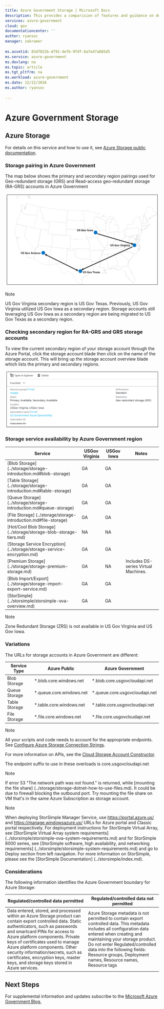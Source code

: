 ```yaml
---
title: Azure Government Storage | Microsoft Docs
description: This provides a comparision of features and guidance on developing applications for Azure Government
services: azure-government
cloud: gov
documentationcenter: ''
author: ryansoc
manager: zakramer

ms.assetid: 83df022b-d791-4efb-9fdf-8afe47a885d5
ms.service: azure-government
ms.devlang: na
ms.topic: article
ms.tgt_pltfrm: na
ms.workload: azure-government
ms.date: 12/22/2016
ms.author: ryansoc

---
```

# Azure Government Storage
## Azure Storage
For details on this service and how to use it, see [Azure Storage public documentation](../storage/index.md).

### Storage pairing in Azure Government
The map below shows the primary and secondary region pairings used for Geo-redundant storage (GRS) and Read-access geo-redundant storage (RA-GRS) accounts in Azure Government

![alt text](./media/documentation-government-services-storage.PNG)

> [!NOTE]
> US Gov Virginia secondary region is US Gov Texas. Previously, US Gov Virginia utilized US Gov Iowa as a secondary region. Storage accounts still leveraging US Gov Iowa as a secondary region are being migrated to US Gov Texas as a secondary region.
>
>

### Checking secondary region for RA-GRS and GRS storage accounts
To view the current secondary region of your storage account through the Azure Portal, click the storage account blade then click on the name of the storage account. This will bring up the storage account overview blade which lists the primary and secondary regions.

![alt text](./media/documentation-government-services-storage-accountoverview.png)


### Storage service availability by Azure Government region

| Service | USGov Virginia | USGov Iowa | Notes
| --- | --- | --- | --- |
| [Blob Storage] (../storage/storage-introduction.md#blob-storage) |GA |GA |
| [Table Storage] (../storage/storage-introduction.md#table-storage) |GA  |GA |
| [Queue Storage] (../storage/storage-introduction.md#queue-storage) |GA | GA |
| [File Storage] (../storage/storage-introduction.md#file-storage) |GA |GA |
| [Hot/Cool Blob Storage] (../storage/storage-blob-storage-tiers.md) |NA |NA |
| [Storage Service Encryption] (../storage/storage-service-encryption.md) |GA |GA |
| [Premium Storage] (../storage/storage-premium-storage.md) |GA |NA | Includes DS-series Virtual Machines. |
| [Blob Import/Export] (../storage/storage-import-export-service.md) |GA |GA |
| [StorSimple] (../storsimple/storsimple-ova-overview.md) |GA |GA |

> [!NOTE]
> Zone Redundant Storage (ZRS) is not available in US Gov Virginia and US Gov Iowa.
>
>

### Variations
The URLs for storage accounts in Azure Government are different:

| Service Type | Azure Public | Azure Government |
| --- | --- | --- |
| Blob Storage |*.blob.core.windows.net |*.blob.core.usgovcloudapi.net |
| Queue Storage |*.queue.core.windows.net |*.queue.core.usgovcloudapi.net |
| Table Storage |*.table.core.windows.net |*.table.core.usgovcloudapi.net |
| File Storage |*.file.core.windows.net |*.file.core.usgovcloudapi.net | 

> [!NOTE]
> All your scripts and code needs to account for the appropriate endpoints.  See [Configure Azure Storage Connection Strings](../storage/storage-configure-connection-string.md). 
>
>

For more information on APIs, see the <a href="https://msdn.microsoft.com/library/azure/mt616540.aspx"> Cloud Storage Account Constructor</a>.

The endpoint suffix to use in these overloads is core.usgovcloudapi.net

> [!NOTE]
> If error 53 "The network path was not found." is returned, while [mounting the file share] (../storage/storage-dotnet-how-to-use-files.md). It could be due to firewall blocking the outbound port. Try mounting the file share on VM that's in the same Azure Subscription as storage account.
>
>

> [!NOTE]
> When deploying StorSimple Manager Service, use https://portal.azure.us/ and https://manage.windowsazure.us/ URLs for Azure portal and Classic portal respectively. For deployment instructions for StorSimple Virtual Array, see [StorSimple Virtual Array system requirements] (../storsimple/storsimple-ova-system-requirements.md) and for StorSimple 8000 series, see [StorSimple software, high availability, and networking requirements] (../storsimple/storsimple-system-requirements.md) and go to Deploy section from left navigation. For more information on StorSimple, please see the [StorSimple Documentation] (../storsimple/index.md).
>
>

### Considerations
The following information identifies the Azure Government boundary for Azure Storage:

| Regulated/controlled data permitted | Regulated/controlled data not permitted |
| --- | --- |
| Data entered, stored, and processed within an Azure Storage product can contain export controlled data. Static authenticators, such as passwords and smartcard PINs for access to Azure platform components. Private keys of certificates used to manage Azure platform components. Other security information/secrets, such as certificates, encryption keys, master keys, and storage keys stored in Azure services. |Azure Storage metadata is not permitted to contain export controlled data. This metadata includes all configuration data entered when creating and maintaining your storage product.  Do not enter Regulated/controlled data into the following fields:  Resource groups, Deployment names, Resource names, Resource tags |

## Next Steps
For supplemental information and updates subscribe to the
<a href="https://blogs.msdn.microsoft.com/azuregov/">Microsoft Azure Government Blog. </a>
